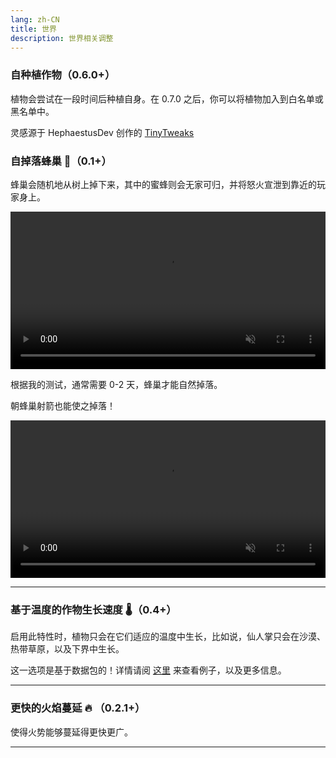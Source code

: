 ```yaml
---
lang: zh-CN
title: 世界
description: 世界相关调整
---
```


### 自种植作物（0.6.0+）

植物会尝试在一段时间后种植自身。在 0.7.0 之后，你可以将植物加入到白名单或黑名单中。

灵感源于 HephaestusDev 创作的 [TinyTweaks](https://www.curseforge.com/minecraft/mc-mods/tinytweaks)

### 自掉落蜂巢 🐝（0.1+）

蜂巢会随机地从树上掉下来，其中的蜜蜂则会无家可归，并将怒火宣泄到靠近的玩家身上。

<video style="display: block; margin-left: auto; margin-right: auto; max-width: 100%;" width="520" muted autoplay loop>
  <source src="/videos/bee_fall.webm" type="video/mp4">
  你的浏览器不支持视频标签。
</video>

根据我的测试，通常需要 0-2 天，蜂巢才能自然掉落。

朝蜂巢射箭也能使之掉落！

<video style="display: block; margin-left: auto; margin-right: auto; max-width: 100%;" width="520" muted autoplay loop>
  <source src="/videos/bee_fall_arrow.webm" type="video/mp4">
  你的浏览器不支持视频标签。
</video>

***
### 基于温度的作物生长速度 🌡️（0.4+）

启用此特性时，植物只会在它们适应的温度中生长，比如说，仙人掌只会在沙漠、热带草原，以及下界中生长。

这一选项是基于数据包的！详情请阅 [这里](https://github.com/melontini/andromeda/blob/1.19-fabric/src/main/resources/data/andromeda/andromeda/crop_temperatures/crops/minecraft_wheat.json) 来查看例子，以及更多信息。

***
### 更快的火焰蔓延 🔥 （0.2.1+）

使得火势能够蔓延得更快更广。

***
